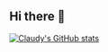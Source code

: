 ## Hi there 👋

[![Claudy's GitHub stats](https://github-readme-stats.vercel.app/api?username=c-forrest)](https://github.com/c-forrest/github-readme-stats)

<!--
**c-forrest/c-forrest** is a ✨ _special_ ✨ repository because its `README.md` (this file) appears on your GitHub profile.

Here are some ideas to get you started:

- 🔭 I’m currently working on ...
- 🌱 I’m currently learning ...
- 👯 I’m looking to collaborate on ...
- 🤔 I’m looking for help with ...
- 💬 Ask me about ...
- 📫 How to reach me: ...
- 😄 Pronouns: ...
- ⚡ Fun fact: ...
-->

